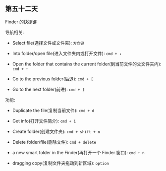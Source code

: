 ## 第五十二天

Finder 的快捷键

导航相关:

- Select file(选择文件或文件夹): `方向键`

- Into folder/open file(进入文件夹内或打开文件): `cmd + ↓`

- Open the folder that contains the current folder(到当前文件的父文件夹内): `cmd + ↑`

- Go to the previous folder(后退): `cmd + [`

- Go to the next folder(前进): `cmd + ]`

功能:

- Duplicate the file(复制当前文件): `cmd + d`

- Get info(打开文件简介): `cmd + i`

- Create folder(创建文件夹): `cmd + shift + n`

- Delete folder/file(删除文件): `cmd + delete`

- a new smart folder in the Finder(再打开一个 Finder 窗口): `cmd + n`

- dragging copy(复制文件夹拖动到新区域): `option`
